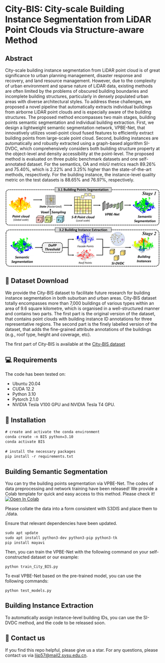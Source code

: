 # City-BIS: City-scale Building Instance Segmentation from LiDAR Point Clouds via Structure-aware Method

## Abstract
City-scale building instance segmentation from LiDAR point cloud is of great significance to urban planning management, disaster response and recovery, and land resource management. However, due to the complexity of urban environment and sparse nature of LiDAR data, existing methods are often limited by the problems of obscured building boundaries and incomplete building structures, particularly in densely populated urban areas with diverse architectural styles. To address these challenges, we proposed a novel pipeline that automatically extracts individual buildings from airborne LiDAR point clouds and is especially aware of the building structures. The proposed method encompasses two main stages, building points semantic segmentation and individual building extraction. First, we design a lightweight semantic segmentation network, VPBE-Net, that innovatively utilizes voxel-point cloud fused features to efficiently extract building points from large-scale point cloud. Second, building instances are automatically and robustly extracted using a graph-based algorithm SI-DVDC, which comprehensively considers both building structure property at the object-level and density accessibility at the point-level. The proposed method is evaluated on three public benchmark datasets and one self-annotated dataset. For the semantics, OA and mIoU metrics reach 89.26% and 75.40%, which is 2.22% and 3.25% higher than the state-of-the-art methods, respectively. For the building instance, the instance-level quality metric on the test datasets is 88.65% and 76.97%, respectively.

 ![overview](fig/pipeline.png)

## 💾 Dataset Download
We provide the City-BIS dataset to facilitate future research for building instance segmentation in both suburban and urban areas. City-BIS dataset totally encompasses more than 7,000 buildings of various types within an area of 9.6 square kilometre, which is organised in a well-structured manner and contains two parts. The first part is the original version of the dataset, that contains point clouds with building instance ID annotations for three representative regions. The second part is the finely labelled version of the dataset, that adds the fine-grained attribute annotations of the buildings (e.g., roof type, height and coverage, etc).

The first part of City-BIS is available at the [City-BIS dataset](https://pan.baidu.com/s/1ThysM2QRsR3LRpescn--kA?pwd=ezqh)

## 💻 Requirements
The code has been tested on:
- Ubuntu 20.04
- CUDA 12.2
- Python 3.10
- Pytorch 2.1.0
- NVIDIA Tesla V100 GPU and NVIDIA Tesla T4 GPU.

## 🔧 Installation
  ```
  # create and activate the conda environment
  conda create -n BIS python=3.10
  conda activate BIS

  # install the necessary packages
  pip install -r requirements.txt
  ```

## Building Semantic Segmentation
  You can try the building points segmentation via VPBE-Net. The codes of data preprocessing and network training have been released! We provide a Colab template for quick and easy access to this method. Please check it! [![Open In Colab](https://colab.research.google.com/assets/colab-badge.svg)](https://colab.research.google.com/gist/Lijp411/47c240b54fa677fac0e30248a5adc62d/city_bis.ipynb)
  
  Please collate the data into a form consistent with S3DIS and place them to ./data.

  Ensure that relevant dependencies have been updated.
  ```
  sudo apt update
  sudo apt install python3-dev python3-pip python3-tk
  pip install mayavi
  ```
  
  Then, you can train the VPBE-Net with the following command on your self-constructed dataset or our example:
  ```
  python train_City_BIS.py
  ```

  To eval VPBE-Net based on the pre-trained model, you can use the following commands:
  ```
  python test_models.py
  ```

## Building Instance Extraction
  To automatically assign instance-level building IDs, you can use the SI-DVDC method, and the code to be released soon.

## 🤝 Contact us
  If you find this repo helpful, please give us a star. For any questions, please contact us via lijp57@mail2.sysu.edu.cn.


